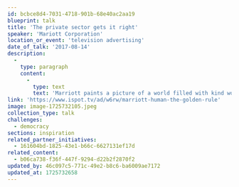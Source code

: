 ```yaml
---
id: bcbce8d4-7031-4718-901b-68e40ac2aa19
blueprint: talk
title: 'The private sector gets it right'
speaker: 'Mariott Corporation'
location_or_event: 'television advertising'
date_of_talk: '2017-08-14'
description:
  -
    type: paragraph
    content:
      -
        type: text
        text: 'Marriott paints a picture of a world filled with kind women and kind men in a society without greed, where common knowledge is universal and indifference is a forgotten word. '
link: 'https://www.ispot.tv/ad/w6rw/marriott-human-the-golden-rule'
image: image-1725732105.jpeg
collection_type: talk
challenges:
  - democracy
sections: inspiration
related_partner_initiatives:
  - 161604bd-1825-43e1-b66c-6627131ef17d
related_content:
  - b06ca738-f36f-447f-9294-d22b2f2870f2
updated_by: 46c097c5-771c-49e2-b8c6-ba6009ae7172
updated_at: 1725732658
---
```

